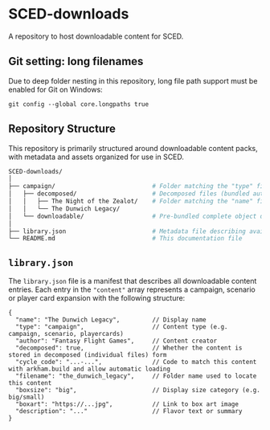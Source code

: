 # SCED-downloads
A repository to host downloadable content for SCED.

## Git setting: long filenames
Due to deep folder nesting in this repository, long file path support must be enabled for Git on Windows:
```
git config --global core.longpaths true
```

## Repository Structure

This repository is primarily structured around downloadable content packs, with metadata and assets organized for use in SCED.
```graphql
SCED-downloads/
│
├── campaign/                           # Folder matching the "type" field in library.json (campaign / scenario / playercards)
│   ├── decomposed/                     # Decomposed files (bundled automatically by the TTS Mod Manager)
│   │   ├── The Night of the Zealot/    # Folder matching the "name" field in library.json
│   │   └── The Dunwich Legacy/
│   └── downloadable/                   # Pre-bundled complete object data in JSON format
│
├── library.json                        # Metadata file describing available downloadable content
└── README.md                           # This documentation file
```
## `library.json`

The `library.json` file is a manifest that describes all downloadable content entries. Each entry in the `"content"` array represents a campaign, scenario or player card expansion with the following structure:
```
{
  "name": "The Dunwich Legacy",         // Display name
  "type": "campaign",                   // Content type (e.g. campaign, scenario, playercards)
  "author": "Fantasy Flight Games",     // Content creator
  "decomposed": true,                   // Whether the content is stored in decomposed (individual files) form
  "cycle_code": "...-...",              // Code to match this content with arkham.build and allow automatic loading
  "filename": "the_dunwich_legacy",     // Folder name used to locate this content
  "boxsize": "big",                     // Display size category (e.g. big/small)
  "boxart": "https://...jpg",           // Link to box art image
  "description": "..."                  // Flavor text or summary
}
```
